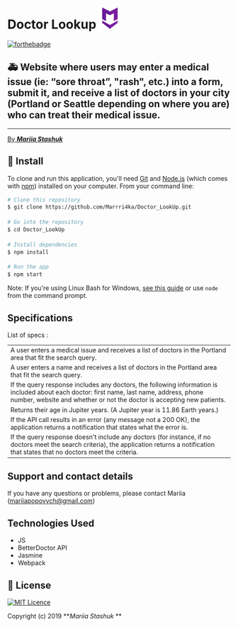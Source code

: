# Doctor Lookup ![alt text](https://github.com/adam-p/markdown-here/raw/master/src/common/images/icon48.png "Logo Title Text 1")

[![forthebadge](http://forthebadge.com/images/badges/made-with-javascript.svg)](http://forthebadge.com)


## 🚑 Website where users may enter a medical issue (ie: “sore throat”, "rash", etc.) into a form, submit it, and receive a list of doctors in your city (Portland or Seattle depending on where you are) who can treat their medical issue. 

****

[ By _**Mariia Stashuk**_](https://www.linkedin.com/in/mariia-stashuk-66754816a/)


## 💾 Install

To clone and run this application, you'll need [Git](https://git-scm.com) and [Node.js](https://nodejs.org/en/download/) (which comes with [npm](http://npmjs.com)) installed on your computer. From your command line:

```bash
# Clone this repository
$ git clone https://github.com/Marrri4ka/Doctor_LookUp.git

# Go into the repository
$ cd Doctor_LookUp

# Install dependencies
$ npm install

# Run the app
$ npm start
```

Note: If you're using Linux Bash for Windows, [see this guide](https://www.howtogeek.com/261575/how-to-run-graphical-linux-desktop-applications-from-windows-10s-bash-shell/) or use `node` from the command prompt.

## Specifications

 List of specs :

|    |
| ------------- |
|A user  enters a medical issue and receives a list of doctors in the Portland area that fit the search query. |
|A user enters a name and receives a list of doctors in the Portland area that fit the search query. |
|If the query response includes any doctors, the following information is included about each doctor: first name, last name, address, phone number, website and whether or not the doctor is accepting new patients. |  
|Returns their age in Jupiter years. (A Jupiter year is 11.86 Earth years.)|
|If the API call results in an error (any message not a 200 OK), the application returns a notification that states what the error is.|
|If the query response doesn't include any doctors (for instance, if no doctors meet the search criteria), the application returns a notification that states that no doctors meet the criteria. |



## Support and contact details

If you have any questions or problems, please contact Mariia (mariiapopovych@gmail.com)

## Technologies Used

* JS
* BetterDoctor API
* Jasmine
* Webpack


## 📜 License

[![MIT Licence](https://badges.frapsoft.com/os/mit/mit.svg?v=103)](https://opensource.org/licenses/mit-license.php)

Copyright (c) 2019 **_Mariia Stashuk_ **
